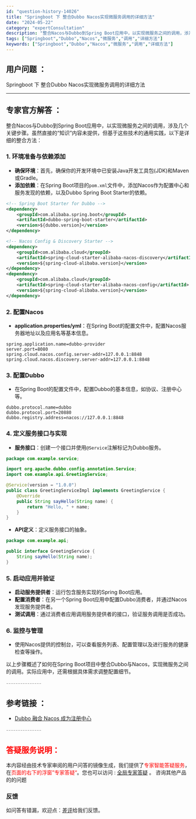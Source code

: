 ```yaml
---
id: "question-history-14026"
title: "Springboot 下 整合Dubbo Nacos实现微服务调用的详细方法"
date: "2024-05-22"
category: "expertConsultation"
description: "整合Nacos与Dubbo到Spring Boot应用中，以实现微服务之间的调用，涉及几个关键步骤。虽然直接的“知识”内容未提供，但基于这些技术的通用实践，以下是详细的整合方法：### 1. 环境准备与依赖添加- **确保环境**：首先，确保你的开发环境中已安装Java开发工具包(JDK)和Mave"
tags: ["Springboot","Dubbo","Nacos","微服务","调用","详细方法"]
keywords: ["Springboot","Dubbo","Nacos","微服务","调用","详细方法"]
---
```


## 用户问题 ： 
 Springboot 下 整合Dubbo Nacos实现微服务调用的详细方法  

---------------
## 专家官方解答 ：

整合Nacos与Dubbo到Spring Boot应用中，以实现微服务之间的调用，涉及几个关键步骤。虽然直接的“知识”内容未提供，但基于这些技术的通用实践，以下是详细的整合方法：

### 1. 环境准备与依赖添加

- **确保环境**：首先，确保你的开发环境中已安装Java开发工具包(JDK)和Maven或Gradle。
- **添加依赖**：在Spring Boot项目的`pom.xml`文件中，添加Nacos作为配置中心和服务发现的依赖，以及Dubbo Spring Boot Starter的依赖。

```xml
<!-- Spring Boot Starter for Dubbo -->
<dependency>
    <groupId>com.alibaba.spring.boot</groupId>
    <artifactId>dubbo-spring-boot-starter</artifactId>
    <version>${dubbo.version}</version>
</dependency>

<!-- Nacos Config & Discovery Starter -->
<dependency>
    <groupId>com.alibaba.cloud</groupId>
    <artifactId>spring-cloud-starter-alibaba-nacos-discovery</artifactId>
    <version>${spring-cloud-alibaba.version}</version>
</dependency>
<dependency>
    <groupId>com.alibaba.cloud</groupId>
    <artifactId>spring-cloud-starter-alibaba-nacos-config</artifactId>
    <version>${spring-cloud-alibaba.version}</version>
</dependency>
```

### 2. 配置Nacos

- **application.properties/yml**：在Spring Boot的配置文件中，配置Nacos服务器地址以及应用名等基本信息。

```properties
spring.application.name=dubbo-provider
server.port=8080
spring.cloud.nacos.config.server-addr=127.0.0.1:8848
spring.cloud.nacos.discovery.server-addr=127.0.0.1:8848
```

### 3. 配置Dubbo

- 在Spring Boot的配置文件中，配置Dubbo的基本信息，如协议、注册中心等。

```properties
dubbo.protocol.name=dubbo
dubbo.protocol.port=20880
dubbo.registry.address=nacos://127.0.0.1:8848
```

### 4. 定义服务接口与实现

- **服务接口**：创建一个接口并使用`@Service`注解标记为Dubbo服务。
  
```java
package com.example.service;

import org.apache.dubbo.config.annotation.Service;
import com.example.api.GreetingService;

@Service(version = "1.0.0")
public class GreetingServiceImpl implements GreetingService {
    @Override
    public String sayHello(String name) {
        return "Hello, " + name;
    }
}
```

- **API定义**：定义服务接口的抽象。

```java
package com.example.api;

public interface GreetingService {
    String sayHello(String name);
}
```

### 5. 启动应用并验证

- **启动服务提供者**：运行包含服务实现的Spring Boot应用。
- **配置消费者**：在另一个Spring Boot应用中配置Dubbo消费者，并通过Nacos发现服务提供者。
- **测试调用**：通过消费者应用调用服务提供者的接口，验证服务调用是否成功。

### 6. 监控与管理

- 使用Nacos提供的控制台，可以查看服务列表、配置管理以及进行服务的健康检查等操作。

以上步骤概述了如何在Spring Boot项目中整合Dubbo与Nacos，实现微服务之间的调用。实际应用中，还需根据具体需求调整配置细节。


<font color="#949494">---------------</font> 


## 参考链接 ：

* [Dubbo 融合 Nacos 成为注册中心](https://nacos.io/docs/latest/ecology/use-nacos-with-dubbo)


 <font color="#949494">---------------</font> 
 


## <font color="#FF0000">答疑服务说明：</font> 

本内容经由技术专家审阅的用户问答的镜像生成，我们提供了<font color="#FF0000">专家智能答疑服务</font>，在<font color="#FF0000">页面的右下的浮窗”专家答疑“</font>。您也可以访问 : [全局专家答疑](https://answer.opensource.alibaba.com/docs/intro) 。 咨询其他产品的的问题

### 反馈
如问答有错漏，欢迎点：[差评](https://ai.nacos.io/user/feedbackByEnhancerGradePOJOID?enhancerGradePOJOId=14027)给我们反馈。
